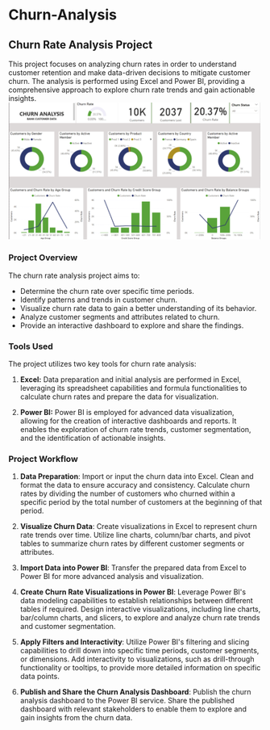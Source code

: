 # Churn-Analysis

## Churn Rate Analysis Project

This project focuses on analyzing churn rates in order to understand customer retention and make data-driven decisions to mitigate customer churn. The analysis is performed using Excel and Power BI, providing a comprehensive approach to explore churn rate trends and gain actionable insights.
<img src="https://github.com/TejaswiniNikumbh/Churn-Analysis/blob/main/DashBoard.png" alt="Image Description" width="500">



### Project Overview

The churn rate analysis project aims to:

- Determine the churn rate over specific time periods.
- Identify patterns and trends in customer churn.
- Visualize churn rate data to gain a better understanding of its behavior.
- Analyze customer segments and attributes related to churn.
- Provide an interactive dashboard to explore and share the findings.

### Tools Used

The project utilizes two key tools for churn rate analysis:

1. **Excel:** Data preparation and initial analysis are performed in Excel, leveraging its spreadsheet capabilities and formula functionalities to calculate churn rates and prepare the data for visualization.

2. **Power BI:** Power BI is employed for advanced data visualization, allowing for the creation of interactive dashboards and reports. It enables the exploration of churn rate trends, customer segmentation, and the identification of actionable insights.

### Project Workflow

1. **Data Preparation**: Import or input the churn data into Excel. Clean and format the data to ensure accuracy and consistency. Calculate churn rates by dividing the number of customers who churned within a specific period by the total number of customers at the beginning of that period.

2. **Visualize Churn Data**: Create visualizations in Excel to represent churn rate trends over time. Utilize line charts, column/bar charts, and pivot tables to summarize churn rates by different customer segments or attributes.

3. **Import Data into Power BI**: Transfer the prepared data from Excel to Power BI for more advanced analysis and visualization.

4. **Create Churn Rate Visualizations in Power BI**: Leverage Power BI's data modeling capabilities to establish relationships between different tables if required. Design interactive visualizations, including line charts, bar/column charts, and slicers, to explore and analyze churn rate trends and customer segmentation.

5. **Apply Filters and Interactivity**: Utilize Power BI's filtering and slicing capabilities to drill down into specific time periods, customer segments, or dimensions. Add interactivity to visualizations, such as drill-through functionality or tooltips, to provide more detailed information on specific data points.

6. **Publish and Share the Churn Analysis Dashboard**: Publish the churn analysis dashboard to the Power BI service. Share the published dashboard with relevant stakeholders to enable them to explore and gain insights from the churn data.



